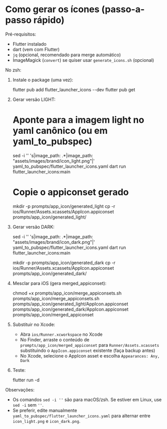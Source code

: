 # Como gerar os ícones (passo-a-passo rápido)

Pré-requisitos:
- Flutter instalado
- dart (vem com Flutter)
- `jq` (opcional, recomendado para merge automático)
- ImageMagick (`convert`) se quiser usar `generate_icons.sh` (opcional)

No zsh:

1) Instale o package (uma vez):

   flutter pub add flutter_launcher_icons --dev
   flutter pub get

2) Gerar versão LIGHT:

   # Aponte para a imagem light no yaml canônico (ou em yaml_to_pubspec)
   sed -i '' 's|image_path: .*|image_path: "assets/images/brand/icon_light.png"|' yaml_to_pubspec/flutter_launcher_icons.yaml
   dart run flutter_launcher_icons:main

   # Copie o appiconset gerado
   mkdir -p prompts/app_icon/generated_light
   cp -r ios/Runner/Assets.xcassets/AppIcon.appiconset prompts/app_icon/generated_light/

3) Gerar versão DARK:

   sed -i '' 's|image_path: .*|image_path: "assets/images/brand/icon_dark.png"|' yaml_to_pubspec/flutter_launcher_icons.yaml
   dart run flutter_launcher_icons:main

   mkdir -p prompts/app_icon/generated_dark
   cp -r ios/Runner/Assets.xcassets/AppIcon.appiconset prompts/app_icon/generated_dark/

4) Mesclar para iOS (gera merged_appiconset):

   chmod +x prompts/app_icon/merge_appiconsets.sh
   prompts/app_icon/merge_appiconsets.sh prompts/app_icon/generated_light/AppIcon.appiconset prompts/app_icon/generated_dark/AppIcon.appiconset prompts/app_icon/merged_appiconset

5) Substituir no Xcode:

   - Abra `ios/Runner.xcworkspace` no Xcode
   - No Finder, arraste o conteúdo de `prompts/app_icon/merged_appiconset` para `Runner/Assets.xcassets` substituindo o `AppIcon.appiconset` existente (faça backup antes)
   - No Xcode, selecione o AppIcon asset e escolha `Appearances: Any, Dark`

6) Teste:

   flutter run -d <simulator-or-device>

Observações:
- Os comandos `sed -i ''` são para macOS/zsh. Se estiver em Linux, use `sed -i` sem `''`.
- Se preferir, edite manualmente `yaml_to_pubspec/flutter_launcher_icons.yaml` para alternar entre `icon_light.png` e `icon_dark.png`.
